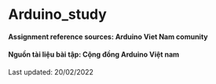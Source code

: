 # Arduino_study


#### Assignment reference sources: Arduino Viet Nam comunity
#### Nguồn tài liệu bài tập: Cộng đồng Arduino Việt nam 

Last updated: 20/02/2022


